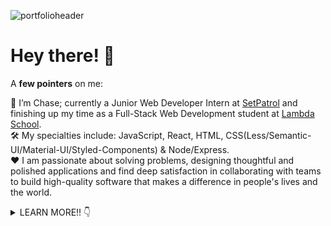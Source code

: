 ![portfolioheader](https://lh3.googleusercontent.com/pw/ACtC-3cMaZpeMlcYKTwR-oMA56QPfB_6WVvI8byrtveL89uNJijkq1KBZ2-FO7NRYwfidIsQOHbjzac9innqke_1v0wcMi6BJIjBvCPdQuv0F0i8GYI9mO7IycxjZVHSfcYQHBCi8rj9VW7iUuX3AV2vUc2d=w2896-h1192-no?authuser=0)

# Hey there! 👋

A <b>few pointers</b> on me: 

🙂 I’m Chase; currently a Junior Web Developer Intern at [SetPatrol](https://www.setpatrol.com/) and finishing up my time as a Full-Stack Web Development student at [Lambda School](https://lambdaschool.com/courses/full-stack-web-development). \
🛠 My specialties include: JavaScript, React, HTML, CSS(Less/Semantic-UI/Material-UI/Styled-Components) & Node/Express. \
❤️ I am passionate about solving problems, designing thoughtful and polished applications and find deep satisfaction in collaborating with teams to build high-quality software that makes a difference in people's lives and the world. 

<details>
  <summary>LEARN MORE!! 👇</summary>
  
## 🔭 I'm currently working on:
[SetPatrol](https://www.setpatrol.com/), a marketplace where people who need high-end photography and film equipment can find people who are willing to rent it out. SetPatrol's seeks to be a democratized platform for all storytellers to interact and collaborate. So far I have pair-programmed with the head developer to fix various bugs in website while gaining valuable experience developing production PHP, JavaScript, HTML & CSS code while navigating an existing codebase in Wordpress. I also recently designed, developed & styled a [double slider](https://codepen.io/ChaseOfTheCollins/pen/xxVGwae) that takes in a gear value and days you want to rent it and outputs an amount of money you could earn using HTML, CSS & JavaScript. 

I'm also constantly tweaking my [portfolio website](https://chasecollins.tech), a single page React app that I built from scratch and styled using [Styled-Components](https://styled-components.com/). 

## 🌱 I'm currently learning:

- [Python](https://www.python.org/)
- [PHP](https://www.php.net/)
- [Wordpress](https://wordpress.com/)


## 📫 Links where you can find me:

📌 [Portfolio](https://chasecollins.tech)

📌 [Resume](https://resume.creddle.io/resume/8qf10czfrxt)

📌 [LinkedIn](https://www.linkedin.com/in/chase-collins42/)

📌 [dev.to](https://dev.to/chase42)


## 📈 My GitHub Stats:

![My github stats](https://github-readme-stats.vercel.app/api?username=Chase-42&show_icons=true&title_color=fff&icon_color=79ff97&text_color=9f9f9f&bg_color=151515)

## ⌨️ My Top Languages:

![Top Langs](https://github-readme-stats.vercel.app/api/top-langs/?username=Chase-42&layout=compact&theme=dark&show_icons=true&hide_border=true&private=true)

## ⚡ Some trivia about me:
I've been a head coffee roaster for 4+ years at two high-end specialty coffee roasters in Northern Colorado. This has honed my skills in organization, problem-solving (coffee is seasonal and varies from farm to farm, so never a constant variable), communication & self-motivation. I've maintained and excelled at this full-time job while learning web development in the evenings and weekends at [Lambda School](https://lambdaschool.com/), a fully remote 18 month bootcamp that teaches Full-Stack Web Development & Computer Science through hands on curriculum and fosters a Agile software development environment throughout the entire course. 

I'm an avid rock climber and corgi dad. 

I'm a voracious reader who always has a stack of books I'm reading (Sci-Fi, Fantasy, Literature, Philosophy, Science & History). 

When I'm not able to read I'm usually listening to a podcast (Music, Philosophy, Science or Film) or music (Death, Doom & Black metal).  
</details>

